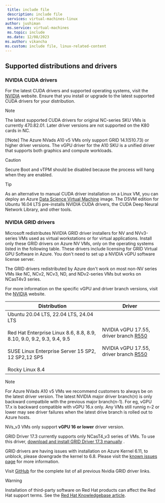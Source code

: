 ```yaml
---
 title: include file
 description: include file
 services: virtual-machines-linux
author: jushiman
 ms.service: virtual-machines
 ms.topic: include
 ms.date: 12/08/2023
ms.author: vikancha
ms.custom: include file, linux-related-content
---
```


## Supported distributions and drivers

### NVIDIA CUDA drivers

For the latest CUDA drivers and supported operating systems, visit the [NVIDIA](https://developer.nvidia.com/cuda-zone) website. Ensure that you install or upgrade to the latest supported CUDA drivers for your distribution. 

> [!NOTE]
> The latest supported CUDA drivers for original NC-series SKU VMs is currently 470.82.01. Later driver versions are not supported on the K80 cards in NC.
>
> [!Note]
>The Azure NVads A10 v5 VMs only support GRID 14.1(510.73) or higher driver versions. The vGPU driver for the A10 SKU is a unified driver that supports both graphics and compute workloads.

> [!CAUTION]
> Secure Boot and vTPM should be disabled because the process will hang when they are enabled.

> [!TIP]
> As an alternative to manual CUDA driver installation on a Linux VM, you can deploy an Azure [Data Science Virtual Machine](/azure/machine-learning/data-science-virtual-machine/overview) image. The DSVM edition for Ubuntu 16.04 LTS pre-installs NVIDIA CUDA drivers, the CUDA Deep Neural Network Library, and other tools.


### NVIDIA GRID drivers

Microsoft redistributes NVIDIA GRID driver installers for NV and NVv3-series VMs used as virtual workstations or for virtual applications. Install only these GRID drivers on Azure NV VMs, only on the operating systems listed in the following table. These drivers include licensing for GRID Virtual GPU Software in Azure. You don't need to set up a NVIDIA vGPU software license server.

The GRID drivers redistributed by Azure don't work on most non-NV series VMs like NC, NCv2, NCv3, ND, and NDv2-series VMs but works on NCasT4v3 series.

For more information on the specific vGPU and driver branch versions, visit the [NVIDIA](https://docs.nvidia.com/grid/) website.

|Distribution|Driver|
| --- | -- |
|Ubuntu 20.04 LTS, 22.04 LTS, 24.04 LTS<br/><br/>Red Hat Enterprise Linux 8.6, 8.8, 8.9, 8.10, 9.0, 9.2, 9.3, 9.4, 9.5<br/><br/>SUSE Linux Enterprise Server 15 SP2, 12 SP2,12 SP5<br/><br/>Rocky Linux 8.4| NVIDIA vGPU 17.55, driver branch [R550](https://download.microsoft.com/download/c5319e92-672e-4067-8d85-ab66a7a64db3/NVIDIA-Linux-x86_64-550.144.06-grid-azure.run) <br/><br/> NVIDIA vGPU 17.55, driver branch [R550](https://download.microsoft.com/download/c5319e92-672e-4067-8d85-ab66a7a64db3/NVIDIA-Linux-x86_64-550.144.06-grid-azure.run)

> [!Note]
>For Azure NVads A10 v5 VMs we recommend customers to always be on the latest driver version. The latest NVIDIA major driver branch(n) is only backward compatbile with the previous major branch(n-1). For eg, vGPU 17.x is backward compatible with vGPU 16.x only. Any VMs still runnig n-2 or lower may see driver failures when the latest drive branch is rolled out to Azure hosts.
>>
>NVs_v3 VMs only support **vGPU 16 or lower** driver version.
>>
> GRID Driver 17.3 currently supports only NCasT4_v3 series of VMs. To use this driver, [download and install GRID Driver 17.3 manually](https://download.microsoft.com/download/7/e/c/7ec792c9-3654-4f78-b1a0-41a48e10ca6d/NVIDIA-Linux-x86_64-550.127.05-grid-azure.run) . 
>>
> GRID drivers are having issues with installation on Azure Kernel 6.11, to unblock, please downgrade the kernel to 6.8. Please visit the [known issues page](https://learn.microsoft.com/en-us/azure/virtual-machines/extensions/hpccompute-gpu-linux#known-issues) for more information.

Visit [GitHub](https://raw.githubusercontent.com/Azure/azhpc-extensions/refs/heads/master/NvidiaGPU/Nvidia-GPU-Linux-Resources.json) for the complete list of all previous Nvidia GRID driver links.

> [!WARNING] 
> Installation of third-party software on Red Hat products can affect the Red Hat support terms. See the [Red Hat Knowledgebase article](https://access.redhat.com/articles/1067).
>

